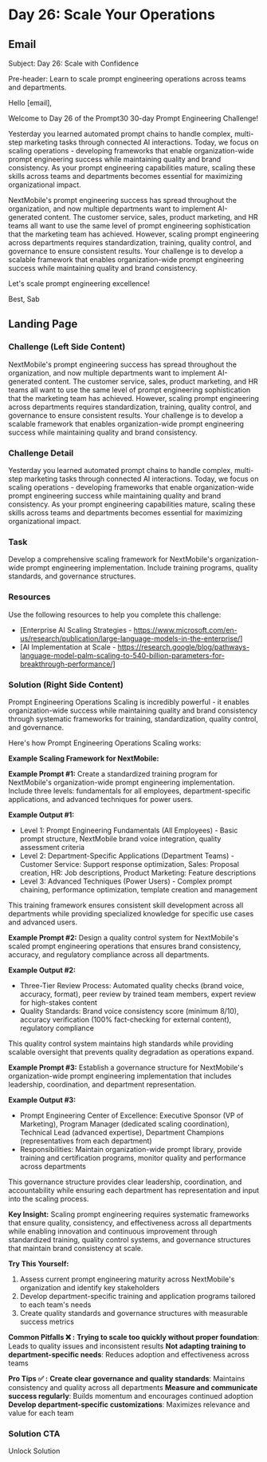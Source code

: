 # Day 26: Scale Your Operations

## Email
Subject: Day 26: Scale with Confidence

Pre-header: Learn to scale prompt engineering operations across teams and departments.

Hello [email],

Welcome to Day 26 of the Prompt30 30-day Prompt Engineering Challenge!

Yesterday you learned automated prompt chains to handle complex, multi-step marketing tasks through connected AI interactions. Today, we focus on scaling operations - developing frameworks that enable organization-wide prompt engineering success while maintaining quality and brand consistency. As your prompt engineering capabilities mature, scaling these skills across teams and departments becomes essential for maximizing organizational impact.

NextMobile's prompt engineering success has spread throughout the organization, and now multiple departments want to implement AI-generated content. The customer service, sales, product marketing, and HR teams all want to use the same level of prompt engineering sophistication that the marketing team has achieved. However, scaling prompt engineering across departments requires standardization, training, quality control, and governance to ensure consistent results. Your challenge is to develop a scalable framework that enables organization-wide prompt engineering success while maintaining quality and brand consistency.

Let's scale prompt engineering excellence!

Best, Sab

## Landing Page

### Challenge (Left Side Content)
NextMobile's prompt engineering success has spread throughout the organization, and now multiple departments want to implement AI-generated content. The customer service, sales, product marketing, and HR teams all want to use the same level of prompt engineering sophistication that the marketing team has achieved. However, scaling prompt engineering across departments requires standardization, training, quality control, and governance to ensure consistent results. Your challenge is to develop a scalable framework that enables organization-wide prompt engineering success while maintaining quality and brand consistency.

### Challenge Detail
Yesterday you learned automated prompt chains to handle complex, multi-step marketing tasks through connected AI interactions. Today, we focus on scaling operations - developing frameworks that enable organization-wide prompt engineering success while maintaining quality and brand consistency. As your prompt engineering capabilities mature, scaling these skills across teams and departments becomes essential for maximizing organizational impact.

### Task
Develop a comprehensive scaling framework for NextMobile's organization-wide prompt engineering implementation. Include training programs, quality standards, and governance structures.

### Resources
Use the following resources to help you complete this challenge:
- [Enterprise AI Scaling Strategies - https://www.microsoft.com/en-us/research/publication/large-language-models-in-the-enterprise/]
- [AI Implementation at Scale - https://research.google/blog/pathways-language-model-palm-scaling-to-540-billion-parameters-for-breakthrough-performance/]

### Solution (Right Side Content)
Prompt Engineering Operations Scaling is incredibly powerful - it enables organization-wide success while maintaining quality and brand consistency through systematic frameworks for training, standardization, quality control, and governance.

Here's how Prompt Engineering Operations Scaling works:

**Example Scaling Framework for NextMobile:**

**Example Prompt #1:**
Create a standardized training program for NextMobile's organization-wide prompt engineering implementation. Include three levels: fundamentals for all employees, department-specific applications, and advanced techniques for power users.

**Example Output #1:**
- Level 1: Prompt Engineering Fundamentals (All Employees) - Basic prompt structure, NextMobile brand voice integration, quality assessment criteria
- Level 2: Department-Specific Applications (Department Teams) - Customer Service: Support response optimization, Sales: Proposal creation, HR: Job descriptions, Product Marketing: Feature descriptions
- Level 3: Advanced Techniques (Power Users) - Complex prompt chaining, performance optimization, template creation and management

This training framework ensures consistent skill development across all departments while providing specialized knowledge for specific use cases and advanced users.

**Example Prompt #2:**
Design a quality control system for NextMobile's scaled prompt engineering operations that ensures brand consistency, accuracy, and regulatory compliance across all departments.

**Example Output #2:**
- Three-Tier Review Process: Automated quality checks (brand voice, accuracy, format), peer review by trained team members, expert review for high-stakes content
- Quality Standards: Brand voice consistency score (minimum 8/10), accuracy verification (100% fact-checking for external content), regulatory compliance

This quality control system maintains high standards while providing scalable oversight that prevents quality degradation as operations expand.

**Example Prompt #3:**
Establish a governance structure for NextMobile's organization-wide prompt engineering implementation that includes leadership, coordination, and department representation.

**Example Output #3:**
- Prompt Engineering Center of Excellence: Executive Sponsor (VP of Marketing), Program Manager (dedicated scaling coordination), Technical Lead (advanced expertise), Department Champions (representatives from each department)
- Responsibilities: Maintain organization-wide prompt library, provide training and certification programs, monitor quality and performance across departments

This governance structure provides clear leadership, coordination, and accountability while ensuring each department has representation and input into the scaling process.

**Key Insight:**
Scaling prompt engineering requires systematic frameworks that ensure quality, consistency, and effectiveness across all departments while enabling innovation and continuous improvement through standardized training, quality control systems, and governance structures that maintain brand consistency at scale.

**Try This Yourself:**
1. Assess current prompt engineering maturity across NextMobile's organization and identify key stakeholders
2. Develop department-specific training and application programs tailored to each team's needs
3. Create quality standards and governance structures with measurable success metrics

**Common Pitfalls ❌ :**
**Trying to scale too quickly without proper foundation**: Leads to quality issues and inconsistent results
**Not adapting training to department-specific needs**: Reduces adoption and effectiveness across teams

**Pro Tips ✅ :**
**Create clear governance and quality standards**: Maintains consistency and quality across all departments
**Measure and communicate success regularly**: Builds momentum and encourages continued adoption
**Develop department-specific customizations**: Maximizes relevance and value for each team

### Solution CTA
Unlock Solution 